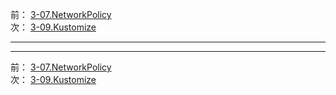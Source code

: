 前： [3-07.NetworkPolicy](3-07.NetworkPolicy.md)  
次： [3-09.Kustomize](3-09.Kustomize.md)  

---

---

前： [3-07.NetworkPolicy](3-07.NetworkPolicy.md)  
次： [3-09.Kustomize](3-09.Kustomize.md)  
